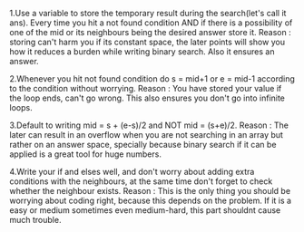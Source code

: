 1.Use a variable to store the temporary result during the search(let's call it ans). Every time you hit a not found condition AND if there is a possibility of one of the mid or its neighbours being the desired answer store it.
  Reason : storing can't harm you if its constant space, the later points will show you how it reduces a burden while writing binary search. Also it ensures an answer.

2.Whenever you hit not found condition do s = mid+1 or e = mid-1 according to the condition without worrying.
  Reason : You have stored your value if the loop ends, can't go wrong. This also ensures you don't go into infinite loops.

3.Default to writing mid = s + (e-s)/2 and NOT mid = (s+e)/2.
  Reason : The later can result in an overflow when you are not searching in an array but rather on an answer space, specially because binary search if it can be applied is a great tool for huge numbers.

4.Write your if and elses well, and don't worry about adding extra conditions with the neighbours, at the same time don't forget to check whether the neighbour exists.
  Reason : This is the only thing you should be worrying about coding right, because this depends on the problem. If it is a easy or medium sometimes even medium-hard, this part shouldnt cause much trouble.
